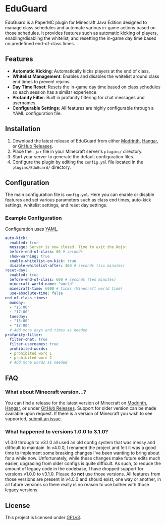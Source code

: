 # EduGuard

EduGuard is a PaperMC plugin for Minecraft Java Edition designed to manage class schedules and automate various in-game actions based on those schedules. It provides features such as automatic kicking of players, enabling/disabling the whitelist, and resetting the in-game day time based on predefined end-of-class times.

## Features

- **Automatic Kicking**: Automatically kicks players at the end of class.
- **Whitelist Management**: Enables and disables the whitelist around class end times to prevent rejoins.
- **Day Time Reset**: Resets the in-game day time based on class schedules so each session has a similar experience.
- **Profanity Filter**: Built in profanity filtering for chat messages and usernames.
- **Configurable Settings**: All features are highly configurable through a YAML configuration file.

## Installation

1. Download the latest release of EduGuard from either [Modrinth](https://modrinth.com/plugin/edu-guard/versions), [Hangar](https://hangar.papermc.io/megabyte6/EduGuard/versions), or [GitHub Releases](https://github.com/megabyte6/EduGuard/releases/latest).
2. Place the `.jar` file in your Minecraft server's `plugins/` directory.
3. Start your server to generate the default configuration files.
4. Configure the plugin by editing the `config.yml` file located in the `plugins/EduGuard/` directory.

## Configuration

The main configuration file is `config.yml`. Here you can enable or disable features and set various parameters such as class end times, auto-kick settings, whitelist settings, and reset day settings.

### Example Configuration

Configuration uses [YAML](https://yaml.org/).
```yaml
auto-kick:
  enabled: true
  message: Server is now closed. Time to exit the Dojo!
  before-end-of-class: 60 # seconds
  show-warning: true
  enable-whitelist-on-kick: true
  disable-whitelist-after: 360 # seconds (six minutes)
reset-day:
  enabled: true
  before-end-of-class: 600 # seconds (ten minutes)
  minecraft-world-name: "world"
  minecraft-time: 6000 # ticks (Minecraft world time)
  use-absolute-time: false
end-of-class-times:
  monday:
  - "15:00"
  - "17:00"
  tuesday:
  - "15:00"
  - "17:00"
  # Add more days and times as needed
profanity-filter:
  filter-chat: true
  filter-usernames: true
  prohibited-words:
  - prohibited word 1
  - prohibited word 2
  # Add more words as needed
```

## FAQ

### What about Minecraft version...?

You can find a release for the latest version of Minecraft on [Modrinth](https://modrinth.com/plugin/edu-guard/versions), [Hangar](https://hangar.papermc.io/megabyte6/EduGuard/versions), or under [GitHub Releases](https://github.com/megabyte6/EduGuard/releases/latest). Support for older version can be made available upon request. If there is a version of Minecraft you wish to see supported, [submit an issue](https://github.com/megabyte6/EduGuard/issues/new).

### What happened to versions 1.0.0 to 3.1.0?

v1.0.0 through to v3.1.0 all used an old config system that was messy and difficult to maintain. In v4.0.0, I renamed the project and felt it was a good time to implement some breaking changes I've been wanting to bring about for a while now. Unfortunately, while these changes make future edits much easier, upgrading from older configs is quite difficult. As such, to reduce the amount of legacy code in the codebase, I have dropped support for versions v1.0.0 to v3.1.0. Please do __not__ use those versions. All features from those versions are present in v4.0.0 and should exist, one way or another, in all future versions so there really is no reason to use bother with those legacy versions.

## License

This project is licensed under [GPLv3](https://www.gnu.org/licenses/gpl-3.0.en.html).

